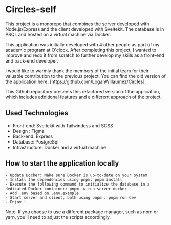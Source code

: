 # Circles-self

This project is a monorepo that combines the server developed with Node.js/Express and the client developed with Sveltekit. The database is in PSQL and hosted on a virtual machine via Docker.

This application was initially developed with 4 other people as part of my academic program at O'clock. After completing this project, I wanted to improve and redo it from scratch to further develop my skills as a front-end and back-end developer.

I would like to warmly thank the members of the initial team for their valuable contribution to the previous project. You can find the old version of the application here: [https://github.com/LoganWillaumez/Circles].

This Github repository presents this refactored version of the application, which includes additional features and a different approach of the project.

## Used Technologies
- Front-end: Sveltekit with Tailwindcss and SCSS
- Design : Figma
- Back-end: Express
- Database: PostgreSql
- Infrastructure: Docker and a virtual machine

## How to start the application locally

```
- Update Docker: Make sure Docker is up-to-date on your system
- Install the dependencies using pnpm: pnpm install
- Execute the following command to initialize the database in a dedicated Docker container: pnpm -w run server:docker
- Add .env based on .env.example
- Start server and client, both using pnpm : pnpm run dev
- Enjoy !
```

Note: If you choose to use a different package manager, such as npm or yarn, you'll need to adjust the scripts accordingly.